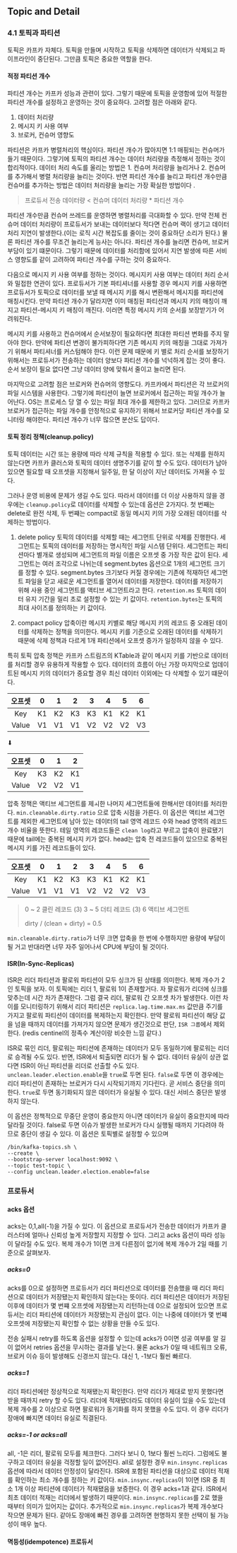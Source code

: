 ## Topic and Detail
### 4.1 토픽과 파티션
토픽은 카프카 자체다. 토픽을 만들며 시작하고 토픽을 삭제하면 데이터가 삭제되고 파이프라인이 중단된다. 그만큼 토픽은 중요한 역할을 한다.

#### 적정 파티션 개수
파티션 개수는 카프카 성능과 관련이 있다. 그렇기 때문에 토픽을 운영함에 있어 적절한 파티션 개수를 설정하고 운영하는 것이 중요하다. 고려할 점은 아래와 같다.
1. 데이터 처리량
2. 메시지 키 사용 여부
3. 브로커, 컨슈머 영향도

파티션은 카프카 병렬처리의 핵심이다. 파티션 개수가 많아지면 1:1 매핑되는 컨슈머가 들기 때문이다. 그렇기에 토픽의 파티션 개수는 데이터 처리량을 측정해서 정하는 것이 합리적이다. 
데이터 처리 속도를 올리는 방법은 1. 컨슈머 처리량을 늘리거나 2. 컨슈머를 추가해서 병렬 처리량을 늘리는 것이다.
반면 파티션 개수를 늘리고 파티션 개수만큼 컨슈머를 추가하는 방법은 데이터 처리량을 늘리는 가장 확실한 방법이다 .

> 프로듀서 전송 데이터량 < 컨슈머 데이터 처리량 * 파티션 개수

파티션 개수만큼 컨슈머 쓰레드를 운영하면 병렬처리를 극대화할 수 있다. 만약 전체 컨슈머 데이터 처리량이 프로듀서가 보내는 데이터보다 적다면 컨슈머 랙이 생기고 데이터 처리 지연이 발생한다.(이는 로직 시간 복잡도를 줄이는 것이 중요하단 소리가 된다.)
물론 파티션 개수를 무조건 늘리는게 능사는 아니다. 파티션 개수를 늘리면 컨슈머, 브로커 부담이 있기 떄문이다. 그렇기 때문에 데이터를 처리함에 있어서 지연 발생에 따른
서비스 영향도를 같이 고려하여 파티션 개수를 구하는 것이 중요하다. 

다음으로 메시지 키 사용 여부를 정하는 것이다. 메시지키 사용 여부는 데이터 처리 순서와 밀접한 연관이 있다. 프로듀서가 기본 파티셔너를 사용할 경우 메시지 키를 사용하면
프로듀서가 토픽으로 데이터를 보낼 때 메시지 키를 해시 변환해서 메시지를 파티션에 매칭시킨다. 만약 파티션 개수가 달라지면 이미 매칭된 파티션과 메시지 키의
매칭이 깨지고 파티션-메시지 키 매칭이 깨진다. 이러면 특정 메시지 키의 순서를 보장받기가 어려워진다. 

메시지 키를 사용하고 컨슈머에서 순서보장이 필요하다면 최대한 파티션 변화를 주지 말아야 한다. 만약에 파티션 변경이 불가피하다면
기존 메시지 키의 매칭을 그대로 가져가기 위해서 파티셔너를 커스텀해야 한다. 이런 문제 때문에 키 별로 처리 순서를 보장하기 위해서는
프로듀서가 전송하는 데이터 양보다 파티션 개수를 넉넉하게 잡는 것이 좋다. 순서 보장이 필요 없다면 그냥 데이터 양에 맞춰서 줄이고 늘리면 된다.

마지막으로 고려할 점은 브로커와 컨슈머의 영향도다. 카프카에서 파티션은 각 브로커의 파일 시스템을 사용한다. 그렇기에 파티션이 늘면
브로커에서 접근하는 파일 개수가 늘어난다. OS는 프로세스 당 열 수 있는 파일 최대 개수를 제한하고 있다. 그러므로 카프카 브로커가
접근하는 파일 개수를 안정적으로 유지하기 위해서 브로커당 파티션 개수를 모니터링 해야한다. 파티션 개수가 너무 많으면 분산도 답이다.

#### 토픽 정리 정책(cleanup.policy)
토픽 데이터는 시간 또는 용량에 따라 삭제 규칙을 적용할 수 있다. 또는 삭제를 원하지 않는다면 카프카 클러스와 토픽의 데이터 생명주기를 같이 할 수도 있다.
데이터가 남아 있으면 필요할 때 오프셋을 지정해서 일주일, 한 달 이상이 지난 데이터도 가져올 수 있다.

그러나 운영 비용에 문제가 생길 수도 있다. 따라서 데이터를 더 이상 사용하지 않을 경우에는 `cleanup.policy`로 데이터를 삭제할 수 있는데 옵션은 2가지다. 첫 번째는 
delete로 완전 삭제, 두 번쨰는 compact로 동일 메시지 키의 가장 오래된 데이터를 삭제하는 방법이다.

1. delete policy
토픽의 데이터를 삭제할 때는 세그먼트 단위로 삭제를 진행한다. 세그먼트는 토픽의 데이터를 저장하는 명시적인 파일 시스템 단위다. 세그먼트는 파티션마다 별개로 생성되며 세그먼트의
파일 이름은 오프셋 중 가장 작은 값이 된다. 세그먼트는 여러 조각으로 나뉘는데 segment.bytes 옵션으로 1개의 세그먼트 크기를 정할 수 있다. segment.bytes 크기보다
커질 경우에는 기존에 적재하던 세그먼트 파일을 닫고 새로운 세그먼트를 열어서 데이터를 저장한다. 데이터를 저장하기 위해 사용 중인 세그먼트를 액티브 세그먼트라고 한다.
`retention.ms` 토픽의 데이터 유지 기간을 밀리 초로 설정할 수 있는 키 값이다. `retention.bytes`는 토픽의 최대 사이즈를 정의하는 키 값이다.

2. compact policy
압축이란 메시지 키별로 해당 메시지 키의 레코드 중 오래된 데이터를 삭제하는 정책을 의미한다. 메시지 키를 기준으로 오래된 데이터를 삭제하기 때문에 삭제 정책과 다르게
1개 파티션에서 오프셋 증가가 일정하지 않을 수 있다. 

특히 토픽 압축 정책은 카프카 스트림즈의 KTable과 같이 메시지 키를 기반으로 데이터를 처리할 경우 유용하게 작용할 수 있다. 데이터의 흐름이 아닌 가장 마지막으로 
업데이트된 메시지 키의 데이터가 중요할 경우 최신 데이터 이외에는 다 삭제할 수 있기 떄문이다. 

|  오프셋  |  0   |  1  |  2  |  3  | 4 |  5  |  6  |
|:-----:|:----:|:---:|:---:|:---:|:---:|:---:|:---:|
|  Key  |  K1  | K2  | K3  | K3  |K1   | K2  | K1  |
| Value |  V1  | V1     |V1      | V2  |V2   | V2    | V3  |

⬇

|  오프셋  |  0  |  1  |  2  |
|:-----:|:---:|:---:|:---:|
|  Key  | K3  | K2  | K1  |
| Value | V2  | V2  | V1  |

압축 정책은 액티브 세그먼트를 제ㅚ한 나머지 세그먼트들에 한해서만 데이터를 처리한다. `min.cleanable.dirty.ratio`
으로 압축 시점을 가른다. 이 옵션은 액티브 세그먼트를 제외한 세그먼트에 남아 있는 데이터의 tail 영역 레코드 수와 head 영역의 레코드 개수 비율을 뜻한다. 테일 영역의
레코드들은 `clean log`라고 부르고 압축이 완료됐기 때문에 tail에는 중복된 메시지 키가 없다. head는 압축 전 레코드들이 있으므로 중복된 메시지 키를 가진 레코드들이 있다. 

|  오프셋  |  0   |  1  |  2  |  3  | 4 |  5  |  6  |
|:-----:|:----:|:---:|:---:|:---:|:---:|:---:|:---:|
|  Key  |  K1  | K2  | K3  | K3  |K1   | K2  | K1  |
| Value |  V1  | V1     |V1      | V2  |V2   | V2    | V3  |

>
> 0 ~ 2 클린 레코드 (3)
> 3 ~ 5 더티 레코드 (3)
> 6 액티브 세그먼트
> 
> dirty / (clean + dirty)
> = 0.5
> 
`min.cleanable.dirty.ratio`가 너무 크면 압축을 한 번에 수행하지만 용량에 부담이 될 거고 
반대라면 너무 자주 일어나서 CPU에 부담이 될 것이다. 


#### ISR(In-Sync-Replicas)
ISR은 리더 파티션과 팔로워 파티션이 모두 싱크가 된 상태를 의미한다. 복제 개수가 2인 토픽을 보자. 이 토픽에는
리더 1, 팔로워 1이 존재할거다. 자 팔로워가 리더에 싱크를 맞추는데 시간 차가 존재한다. 그럼 결국 리더, 팔로워 간 오프셋 차가 발생한다. 
이런 차이를 모니터링하기 위해서 리더 파티션은 `replica.lag.time.max.ms` 값만큼 주기를 가지고 팔로워 파티션이 데이터를 복제하는지 확인한다.
만약 팔로워 파티션이 해당 값을 넘을 때까지 데이터를 가져가지 않으면 문제가 생긴것으로 판단, `ISR 그룹`에서 제외한다. (redis centinel의 정족수 계산이랑 비슷한 느낌 같다.)

ISR로 묶인 리더, 팔로워는 파티션에 존재하는 데이터가 모두 동일하기에 팔로워는 리더로 승격될 수도 있다. 반면, ISR에서 퇴출되면 리더가 될 수 없다.
데이터 유실이 상관 없다면 ISR이 아닌 파티션을 리더로 선출할 수도 있다. `unclean.leader.election.enable`을 `true`로 두면 된다. 
`false`로 두면 이 경우에는 리더 파티션이 존재하는 브로커가 다시 시작되기까지 기다린다. 곧 서비스 중단을 의미한다. `true`로 두면 동기화되지 않은 데이터가 유실될 수 있다. 
대신 서비스 중단은 발생하지 않는다.

이 옵션은 정책적으로 무중단 운영이 중요한지 아니면 데이터가 유실이 중요한지에 따라 달라질 것이다. false로 두면 이슈가 발생한 브로커가 다시 실행될 때까지 기다려야 하므로
중단이 생길 수 있다. 이 옵션은 토픽별로 설정할 수 있으며
```shell
/bin/kafka-topics.sh \
--create \
--bootstrap-server localhost:9092 \
--topic test-topic \
--config unclean.leader.election.enable=false
```

### 프로듀서

#### acks 옵션 
acks는 0,1,all(-1)을 가질 수 있다. 이 옵션으로 프로듀서가 전송한 데이터가 카프카 클러스터에 얼마나 신뢰성 높게 저장할지 지정할 수 있다. 그리고 acks 옵션이 따라
성능이 달라질 수도 있다. 복제 개수가 1이면 크게 다른점이 없기에 복제 개수가 2일 때를 기준으로 살펴보자.

##### acks=0
acks를 0으로 설정하면 프로듀서가 리더 파티션으로 데이터를 전송했을 때 리더 파티션으로 데이터가 저장됐는지 확인하지 않는다는 뜻이다. 리더 파티션은 데이터가 저장된 
이후에 데이터가 몇 번쨰 오프셋에 저장됐는지 리턴하는데 0으로 설정되어 있으면 프로듀서는 리더 파티션에 데이터가 저장됐는지 관심이 없다. 이는 나중에 데이터가 몇 번쨰 
오프셋에 저장됐는지 확인할 수 없는 상황을 만들 수도 있다.

전송 실패시 retry를 하도록 옵션을 설정할 수 있는데 acks가 0이면 성공 여부를 알 길이 없어서 retries 옵션을 무시하는 결과를 낳는다. 물론 acks가 0일 때 네트워크
오류, 브로커 이슈 등이 발생해도 신경쓰지 않는다. 대신 1, -1보다 훨씬 빠르다.

##### acks=1
리더 파티션에만 정상적으로 적재됐는지 확인한다. 만약 리더가 제대로 받지 못했다면 받을 때까지 retry 할 수도 있다. 리더에 적재됐더라도 
데이터 유실이 있을 수도 있는데 복제 개수를 2 이상으로 하면 팔로워가 동기화를 하지 못했을 수도 있다. 이 경우 리더가 장애에 빠지면 데이터 유실로 직결된다. 

##### acks=-1 or acks=all
all, -1은 리더, 팔로워 모두를 체크한다. 그러다 보니 0, 1보다 훨씬 느리다. 그럼에도 불구하고 데이터 유실을 걱정할 일이 없어진다. all로 설정한 경우 `min.insync.replicas`
옵션에 따라서 데이터 안정성이 달라진다. ISR에 포함된 파티션을 대상으로 데이터 적재를 확인하는 최소 개수를 정하는 키 값이다. `min.insync.replicas`이 1이면
ISR 중 최소 1개 이상 파티션에 데이터가 적재됐음을 보증한다. 이 경우 acks=1과 같다. ISR에서 최초 데이터 적재는 리더에서 발생하기 때문이다.
`min.insync.replicas`를 2로 했을 때부터 의미가 있어지는 값이다. 추가적으로 `min.insync.replicas`가 복제 개수보다 작으면 문제가 된다. 같아도 장애에 빠진 경우를
고려하면 현명하지 못한 선택이 될 가능성이 매우 높다. 


#### 멱등성(idempotence) 프로듀서
